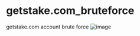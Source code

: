 # getstake.com_bruteforce
getstake.com account brute force
![image](https://github.com/falcon71181/getstake.com_bruteforce/assets/48170773/88536fb1-f1a6-4e8c-bba2-200634bc657b)
